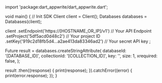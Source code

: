 import 'package:dart_appwrite/dart_appwrite.dart';

void main() { // Init SDK
  Client client = Client();
  Databases databases = Databases(client);

  client
    .setEndpoint('https://[HOSTNAME_OR_IP]/v1') // Your API Endpoint
    .setProject('5df5acd0d48c2') // Your project ID
    .setKey('919c2d18fb5d4...a2ae413da83346ad2') // Your secret API key
  ;

  Future result = databases.createStringAttribute(
    databaseId: '[DATABASE_ID]',
    collectionId: '[COLLECTION_ID]',
    key: '',
    size: 1,
    xrequired: false,
  );

  result
    .then((response) {
      print(response);
    }).catchError((error) {
      print(error.response);
  });
}
